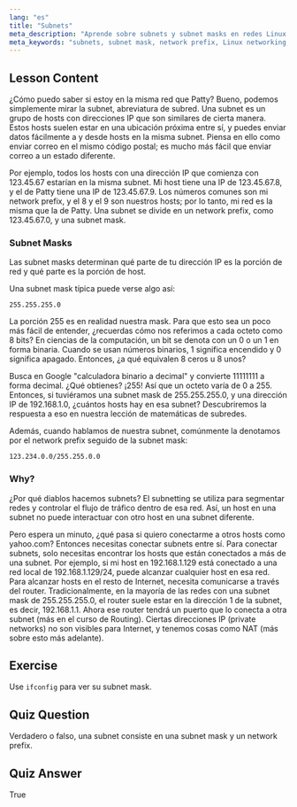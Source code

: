 ```yaml
---
lang: "es"
title: "Subnets"
meta_description: "Aprende sobre subnets y subnet masks en redes Linux. Comprende los prefijos de red y cómo las subnets segmentan el tráfico. ¡Empieza con esta guía para principiantes!"
meta_keywords: "subnets, subnet mask, network prefix, Linux networking, IP address, principiante, tutorial, ifconfig"
---
```


## Lesson Content

¿Cómo puedo saber si estoy en la misma red que Patty? Bueno, podemos simplemente mirar la subnet, abreviatura de subred. Una subnet es un grupo de hosts con direcciones IP que son similares de cierta manera. Estos hosts suelen estar en una ubicación próxima entre sí, y puedes enviar datos fácilmente a y desde hosts en la misma subnet. Piensa en ello como enviar correo en el mismo código postal; es mucho más fácil que enviar correo a un estado diferente.

Por ejemplo, todos los hosts con una dirección IP que comienza con 123.45.67 estarían en la misma subnet. Mi host tiene una IP de 123.45.67.8, y el de Patty tiene una IP de 123.45.67.9. Los números comunes son mi network prefix, y el 8 y el 9 son nuestros hosts; por lo tanto, mi red es la misma que la de Patty. Una subnet se divide en un network prefix, como 123.45.67.0, y una subnet mask.

### Subnet Masks

Las subnet masks determinan qué parte de tu dirección IP es la porción de red y qué parte es la porción de host.

Una subnet mask típica puede verse algo así:

```plaintext
255.255.255.0
```

La porción 255 es en realidad nuestra mask. Para que esto sea un poco más fácil de entender, ¿recuerdas cómo nos referimos a cada octeto como 8 bits? En ciencias de la computación, un bit se denota con un 0 o un 1 en forma binaria. Cuando se usan números binarios, 1 significa encendido y 0 significa apagado. Entonces, ¿a qué equivalen 8 ceros u 8 unos?

Busca en Google "calculadora binario a decimal" y convierte 11111111 a forma decimal. ¿Qué obtienes? ¡255! Así que un octeto varía de 0 a 255. Entonces, si tuviéramos una subnet mask de 255.255.255.0, y una dirección IP de 192.168.1.0, ¿cuántos hosts hay en esa subnet? Descubriremos la respuesta a eso en nuestra lección de matemáticas de subredes.

Además, cuando hablamos de nuestra subnet, comúnmente la denotamos por el network prefix seguido de la subnet mask:

```plaintext
123.234.0.0/255.255.0.0
```

### Why?

¿Por qué diablos hacemos subnets? El subnetting se utiliza para segmentar redes y controlar el flujo de tráfico dentro de esa red. Así, un host en una subnet no puede interactuar con otro host en una subnet diferente.

Pero espera un minuto, ¿qué pasa si quiero conectarme a otros hosts como yahoo.com? Entonces necesitas conectar subnets entre sí. Para conectar subnets, solo necesitas encontrar los hosts que están conectados a más de una subnet. Por ejemplo, si mi host en 192.168.1.129 está conectado a una red local de 192.168.1.129/24, puede alcanzar cualquier host en esa red. Para alcanzar hosts en el resto de Internet, necesita comunicarse a través del router. Tradicionalmente, en la mayoría de las redes con una subnet mask de 255.255.255.0, el router suele estar en la dirección 1 de la subnet, es decir, 192.168.1.1. Ahora ese router tendrá un puerto que lo conecta a otra subnet (más en el curso de Routing). Ciertas direcciones IP (private networks) no son visibles para Internet, y tenemos cosas como NAT (más sobre esto más adelante).

## Exercise

Use `ifconfig` para ver su subnet mask.

## Quiz Question

Verdadero o falso, una subnet consiste en una subnet mask y un network prefix.

## Quiz Answer

True
